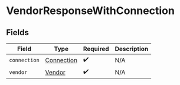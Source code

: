 # VendorResponseWithConnection


## Fields

| Field                                           | Type                                            | Required                                        | Description                                     |
| ----------------------------------------------- | ----------------------------------------------- | ----------------------------------------------- | ----------------------------------------------- |
| `connection`                                    | [Connection](../../models/shared/connection.md) | :heavy_check_mark:                              | N/A                                             |
| `vendor`                                        | [Vendor](../../models/shared/vendor.md)         | :heavy_check_mark:                              | N/A                                             |